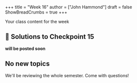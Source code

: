 +++
title = "Week 16"
author = ["John Hammond"]
draft = false
ShowBreadCrumbs = true
+++

Your class content for the week
<!--more-->

## 📖 Solutions to Checkpoint 15

**will be posted soon**

## No new topics

We'll be reviewing the whole semester. Come with questions!
